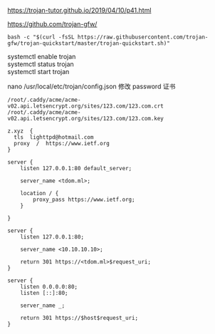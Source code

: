 https://trojan-tutor.github.io/2019/04/10/p41.html    

https://github.com/trojan-gfw/   

```
bash -c "$(curl -fsSL https://raw.githubusercontent.com/trojan-gfw/trojan-quickstart/master/trojan-quickstart.sh)"
```

systemctl enable trojan  
systemctl status trojan   
systemctl start trojan   

nano /usr/local/etc/trojan/config.json  修改 password 证书
```
/root/.caddy/acme/acme-v02.api.letsencrypt.org/sites/123.com/123.com.crt
/root/.caddy/acme/acme-v02.api.letsencrypt.org/sites/123.com/123.com.key
```

```
z.xyz  {
  tls  lighttpd@hotmail.com
  proxy  /  https://www.ietf.org
}
```

```
server {
    listen 127.0.0.1:80 default_server;

    server_name <tdom.ml>;

    location / {
        proxy_pass https://www.ietf.org;
    }

}

server {
    listen 127.0.0.1:80;

    server_name <10.10.10.10>;

    return 301 https://<tdom.ml>$request_uri;
}

server {
    listen 0.0.0.0:80;
    listen [::]:80;

    server_name _;

    return 301 https://$host$request_uri;
}
```
